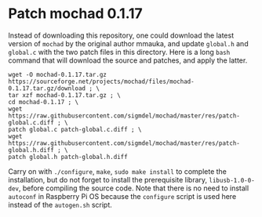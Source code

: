 # Patch mochad 0.1.17

Instead of downloading this repository, one could download the latest version of `mochad` by the original author mmauka, and update `global.h` and `global.c` with the two patch files in this directory. Here is a long `bash` command that will download the source and patches, and apply the latter.


```
wget -O mochad-0.1.17.tar.gz https://sourceforge.net/projects/mochad/files/mochad-0.1.17.tar.gz/download ; \
tar xzf mochad-0.1.17.tar.gz ; \
cd mochad-0.1.17 ; \
wget https://raw.githubusercontent.com/sigmdel/mochad/master/res/patch-global.c.diff ; \
patch global.c patch-global.c.diff ; \
wget https://raw.githubusercontent.com/sigmdel/mochad/master/res/patch-global.h.diff ; \
patch global.h patch-global.h.diff 
```


Carry on with `./configure`, `make`, `sudo make install` to complete the installation, but do not forget to install the prerequisite library, `libusb-1.0-0-dev`, before compiling the source code. Note that there is no need to install `autoconf` in Raspberry Pi OS because the `configure` script is used here instead of the `autogen.sh` script.
